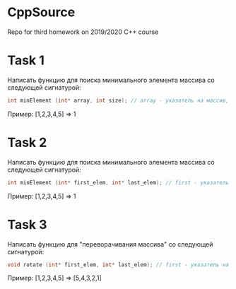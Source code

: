 # CppSource

Repo for third homework on 2019/2020 C++ course

# Task 1

Написать функцию для поиска минимального элемента массива со следующей сигнатурой:

```cpp 
int minElement (int* array, int size); // array - указатель на массив, size - размер массива
```

Пример: 
[1,2,3,4,5] => 1

# Task 2

Написать функцию для поиска минимального элемента массива со следующей сигнатурой:

```cpp 
int minElement (int* first_elem, int* last_elem); // first - указатель на первый элемент массива, last - указатель на последний элемент массива
```

Пример: 
[1,2,3,4,5] => 1

# Task 3

Написать функцию для "переворачивания массива" со следующей сигнатурой:

```cpp 
void rotate (int* first_elem, int* last_elem); // first - указатель на первый элемент массива, last - указатель на последний элемент массива
```

Пример: 
[1,2,3,4,5] => [5,4,3,2,1]
